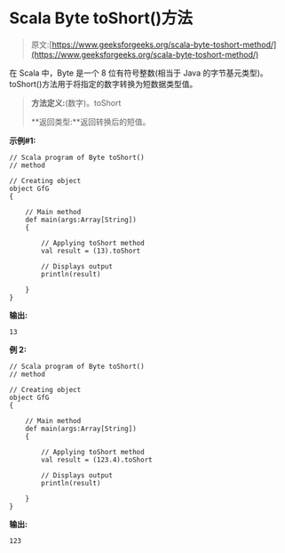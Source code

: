 # Scala Byte toShort()方法

> 原文:[https://www.geeksforgeeks.org/scala-byte-toshort-method/](https://www.geeksforgeeks.org/scala-byte-toshort-method/)

在 Scala 中，Byte 是一个 8 位有符号整数(相当于 Java 的字节基元类型)。toShort()方法用于将指定的数字转换为短数据类型值。

> **方法定义:**(数字)。toShort
> 
> **返回类型:**返回转换后的短值。

**示例#1:**

```
// Scala program of Byte toShort() 
// method 

// Creating object 
object GfG 
{ 

    // Main method 
    def main(args:Array[String]) 
    { 

        // Applying toShort method 
        val result = (13).toShort

        // Displays output 
        println(result) 

    } 
} 
```

**输出:**

```
13

```

**例 2:**

```
// Scala program of Byte toShort() 
// method 

// Creating object 
object GfG 
{ 

    // Main method 
    def main(args:Array[String]) 
    { 

        // Applying toShort method 
        val result = (123.4).toShort

        // Displays output 
        println(result) 

    } 
} 
```

**输出:**

```
123

```